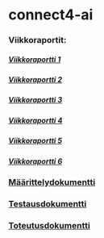 # connect4-ai

### Viikkoraportit:
##### [Viikkoraportti 1](https://github.com/erz64/connect4-ai/blob/main/dokumentaatio/viikkoraportti%201.md)
##### [Viikkoraportti 2](https://github.com/erz64/connect4-ai/blob/main/dokumentaatio/viikkoraportti_2.md)
##### [Viikkoraportti 3](https://github.com/erz64/connect4-ai/blob/main/dokumentaatio/viikkoraportti_3.md)
##### [Viikkoraportti 4](https://github.com/erz64/connect4-ai/blob/main/dokumentaatio/viikkoraportti_4.md)
##### [Viikkoraportti 5](https://github.com/erz64/connect4-ai/blob/main/dokumentaatio/viikkoraportti_5.md)
##### [Viikkoraportti 6](https://github.com/erz64/connect4-ai/blob/main/dokumentaatio/viikkoraportti_6.md)
### [Määrittelydokumentti](https://github.com/erz64/connect4-ai/blob/main/dokumentaatio/maarittelydokumentti.md)
### [Testausdokumentti](https://github.com/erz64/connect4-ai/blob/main/dokumentaatio/testaus.md)
### [Toteutusdokumentti](https://github.com/erz64/connect4-ai/blob/main/dokumentaatio/toteutusdokumentti.md)

